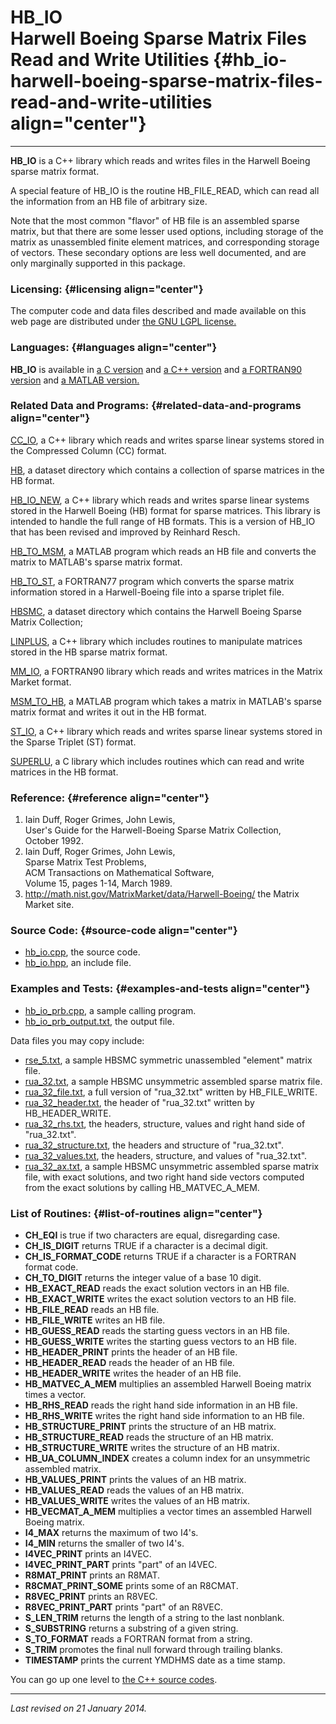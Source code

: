 HB\_IO\
Harwell Boeing Sparse Matrix Files\
Read and Write Utilities {#hb_io-harwell-boeing-sparse-matrix-files-read-and-write-utilities align="center"}
===================================

------------------------------------------------------------------------

**HB\_IO** is a C++ library which reads and writes files in the Harwell
Boeing sparse matrix format.

A special feature of HB\_IO is the routine HB\_FILE\_READ, which can
read all the information from an HB file of arbitrary size.

Note that the most common "flavor" of HB file is an assembled sparse
matrix, but that there are some lesser used options, including storage
of the matrix as unassembled finite element matrices, and corresponding
storage of vectors. These secondary options are less well documented,
and are only marginally supported in this package.

### Licensing: {#licensing align="center"}

The computer code and data files described and made available on this
web page are distributed under [the GNU LGPL
license.](../../txt/gnu_lgpl.txt)

### Languages: {#languages align="center"}

**HB\_IO** is available in [a C version](../../c_src/hb_io/hb_io.md)
and [a C++ version](../../master/hb_io/hb_io.md) and [a FORTRAN90
version](../../f_src/hb_io/hb_io.md) and [a MATLAB
version.](../../m_src/hb_io/hb_io.md)

### Related Data and Programs: {#related-data-and-programs align="center"}

[CC\_IO](../../master/cc_io/cc_io.md), a C++ library which reads and
writes sparse linear systems stored in the Compressed Column (CC)
format.

[HB](../../data/hb/hb.md), a dataset directory which contains a
collection of sparse matrices in the HB format.

[HB\_IO\_NEW](../../master/hb_io_new/hb_io_new.md), a C++ library
which reads and writes sparse linear systems stored in the Harwell
Boeing (HB) format for sparse matrices. This library is intended to
handle the full range of HB formats. This is a version of HB\_IO that
has been revised and improved by Reinhard Resch.

[HB\_TO\_MSM](../../m_src/hb_to_msm/hb_to_msm.md), a MATLAB program
which reads an HB file and converts the matrix to MATLAB's sparse matrix
format.

[HB\_TO\_ST](../../f77_src/hb_to_st/hb_to_st.md), a FORTRAN77 program
which converts the sparse matrix information stored in a Harwell-Boeing
file into a sparse triplet file.

[HBSMC](../../datasets/hbsmc/hbsmc.md), a dataset directory which
contains the Harwell Boeing Sparse Matrix Collection;

[LINPLUS](../../master/linplus/linplus.md), a C++ library which
includes routines to manipulate matrices stored in the HB sparse matrix
format.

[MM\_IO](../../f_src/mm_io/mm_io.md), a FORTRAN90 library which reads
and writes matrices in the Matrix Market format.

[MSM\_TO\_HB](../../m_src/msm_to_hb/msm_to_hb.md), a MATLAB program
which takes a matrix in MATLAB's sparse matrix format and writes it out
in the HB format.

[ST\_IO](../../master/st_io/st_io.md), a C++ library which reads and
writes sparse linear systems stored in the Sparse Triplet (ST) format.

[SUPERLU](../../c_src/superlu/superlu.md), a C library which includes
routines which can read and write matrices in the HB format.

### Reference: {#reference align="center"}

1.  Iain Duff, Roger Grimes, John Lewis,\
    User's Guide for the Harwell-Boeing Sparse Matrix Collection,\
    October 1992.
2.  Iain Duff, Roger Grimes, John Lewis,\
    Sparse Matrix Test Problems,\
    ACM Transactions on Mathematical Software,\
    Volume 15, pages 1-14, March 1989.
3.  <http://math.nist.gov/MatrixMarket/data/Harwell-Boeing/> the Matrix
    Market site.

### Source Code: {#source-code align="center"}

-   [hb\_io.cpp](hb_io.cpp), the source code.
-   [hb\_io.hpp](hb_io.hpp), an include file.

### Examples and Tests: {#examples-and-tests align="center"}

-   [hb\_io\_prb.cpp](hb_io_prb.cpp), a sample calling program.
-   [hb\_io\_prb\_output.txt](hb_io_prb_output.txt), the output file.

Data files you may copy include:

-   [rse\_5.txt](rse_5.txt), a sample HBSMC symmetric unassembled
    "element" matrix file.
-   [rua\_32.txt](rua_32.txt), a sample HBSMC unsymmetric assembled
    sparse matrix file.
-   [rua\_32\_file.txt](rua_32_file.txt), a full version of
    "rua\_32.txt" written by HB\_FILE\_WRITE.
-   [rua\_32\_header.txt](rua_32_header.txt), the header of
    "rua\_32.txt" written by HB\_HEADER\_WRITE.
-   [rua\_32\_rhs.txt](rua_32_rhs.txt), the headers, structure, values
    and right hand side of "rua\_32.txt".
-   [rua\_32\_structure.txt](rua_32_structure.txt), the headers and
    structure of "rua\_32.txt".
-   [rua\_32\_values.txt](rua_32_values.txt), the headers, structure,
    and values of "rua\_32.txt".
-   [rua\_32\_ax.txt](rua_32_ax.txt), a sample HBSMC unsymmetric
    assembled sparse matrix file, with exact solutions, and two right
    hand side vectors computed from the exact solutions by calling
    HB\_MATVEC\_A\_MEM.

### List of Routines: {#list-of-routines align="center"}

-   **CH\_EQI** is true if two characters are equal, disregarding case.
-   **CH\_IS\_DIGIT** returns TRUE if a character is a decimal digit.
-   **CH\_IS\_FORMAT\_CODE** returns TRUE if a character is a FORTRAN
    format code.
-   **CH\_TO\_DIGIT** returns the integer value of a base 10 digit.
-   **HB\_EXACT\_READ** reads the exact solution vectors in an HB file.
-   **HB\_EXACT\_WRITE** writes the exact solution vectors to an HB
    file.
-   **HB\_FILE\_READ** reads an HB file.
-   **HB\_FILE\_WRITE** writes an HB file.
-   **HB\_GUESS\_READ** reads the starting guess vectors in an HB file.
-   **HB\_GUESS\_WRITE** writes the starting guess vectors to an HB
    file.
-   **HB\_HEADER\_PRINT** prints the header of an HB file.
-   **HB\_HEADER\_READ** reads the header of an HB file.
-   **HB\_HEADER\_WRITE** writes the header of an HB file.
-   **HB\_MATVEC\_A\_MEM** multiplies an assembled Harwell Boeing matrix
    times a vector.
-   **HB\_RHS\_READ** reads the right hand side information in an HB
    file.
-   **HB\_RHS\_WRITE** writes the right hand side information to an HB
    file.
-   **HB\_STRUCTURE\_PRINT** prints the structure of an HB matrix.
-   **HB\_STRUCTURE\_READ** reads the structure of an HB matrix.
-   **HB\_STRUCTURE\_WRITE** writes the structure of an HB matrix.
-   **HB\_UA\_COLUMN\_INDEX** creates a column index for an unsymmetric
    assembled matrix.
-   **HB\_VALUES\_PRINT** prints the values of an HB matrix.
-   **HB\_VALUES\_READ** reads the values of an HB matrix.
-   **HB\_VALUES\_WRITE** writes the values of an HB matrix.
-   **HB\_VECMAT\_A\_MEM** multiplies a vector times an assembled
    Harwell Boeing matrix.
-   **I4\_MAX** returns the maximum of two I4's.
-   **I4\_MIN** returns the smaller of two I4's.
-   **I4VEC\_PRINT** prints an I4VEC.
-   **I4VEC\_PRINT\_PART** prints "part" of an I4VEC.
-   **R8MAT\_PRINT** prints an R8MAT.
-   **R8CMAT\_PRINT\_SOME** prints some of an R8CMAT.
-   **R8VEC\_PRINT** prints an R8VEC.
-   **R8VEC\_PRINT\_PART** prints "part" of an R8VEC.
-   **S\_LEN\_TRIM** returns the length of a string to the last
    nonblank.
-   **S\_SUBSTRING** returns a substring of a given string.
-   **S\_TO\_FORMAT** reads a FORTRAN format from a string.
-   **S\_TRIM** promotes the final null forward through trailing blanks.
-   **TIMESTAMP** prints the current YMDHMS date as a time stamp.

You can go up one level to [the C++ source codes](../cpp_src.md).

------------------------------------------------------------------------

*Last revised on 21 January 2014.*
